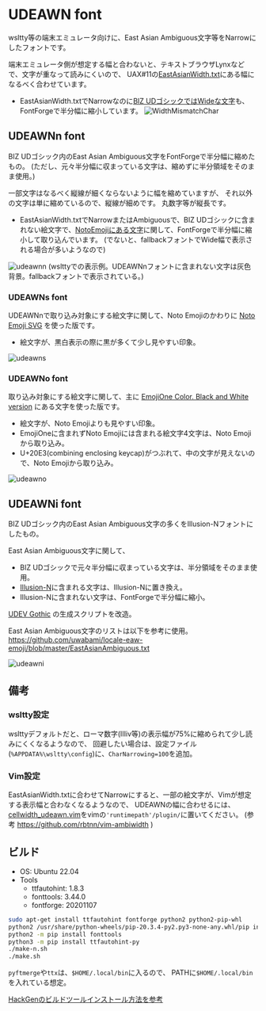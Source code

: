 # UDEAWN font

wsltty等の端末エミュレータ向けに、East Asian Ambiguous文字等をNarrowにしたフォントです。

端末エミュレータ側が想定する幅と合わないと、テキストブラウザLynxなどで、文字が重なって読みにくいので、
UAX#11の[EastAsianWidth.txt](https://www.unicode.org/Public/UCD/latest/ucd/EastAsianWidth.txt)にある幅になるべく合わせています。

* EastAsianWidth.txtでNarrowなのに[BIZ UDゴシックではWideな文字](WidthMismatch.txt)も、FontForgeで半分幅に縮小しています。
  ![WidthMismatchChar](https://user-images.githubusercontent.com/761487/239718886-ab637489-43ee-424c-8253-83fd7b8fa3c3.png)

## UDEAWNn font
BIZ UDゴシック内のEast Asian Ambiguous文字をFontForgeで半分幅に縮めたもの。
(ただし、元々半分幅に収まっている文字は、縮めずに半分領域をそのまま使用。)

一部文字はなるべく縦線が細くならないように幅を縮めていますが、
それ以外の文字は単に縮めているので、縦線が細めです。
丸数字等が縦長です。

* EastAsianWidth.txtでNarrowまたはAmbiguousで、BIZ UDゴシックに含まれない絵文字で、[NotoEmojiにある文字](WidthMismatchNotoEmoji.txt)に関して、FontForgeで半分幅に縮小して取り込んでいます。
  (でないと、fallbackフォントでWide幅で表示される場合が多いようなので)

![udeawnn](https://user-images.githubusercontent.com/761487/239718177-b6cceeee-456a-4b91-a733-624ca272ad16.png)
(wslttyでの表示例。UDEAWNnフォントに含まれない文字は灰色背景。fallbackフォントで表示されている。)

### UDEAWNs font
UDEAWNnで取り込み対象にする絵文字に関して、Noto Emojiのかわりに
[Noto Emoji SVG](https://github.com/adobe-fonts/noto-emoji-svg/)
を使った版です。

* 絵文字が、黒白表示の際に黒が多くて少し見やすい印象。

![udeawns](https://user-images.githubusercontent.com/761487/239718171-8436bc21-6ea3-4581-9578-4010947783d6.png)

### UDEAWNo font
取り込み対象にする絵文字に関して、主に
[EmojiOne Color. Black and White version](https://github.com/adobe-fonts/emojione-color)
にある文字を使った版です。

* 絵文字が、Noto Emojiよりも見やすい印象。
* EmojiOneに含まれずNoto Emojiには含まれる絵文字4文字は、Noto Emojiから取り込み。
* U+20E3(combining enclosing keycap)がつぶれて、中の文字が見えないので、Noto Emojiから取り込み。

![udeawno](https://user-images.githubusercontent.com/761487/239718194-8ae9b808-d228-49b3-a283-00d6c2d16771.png)

## UDEAWNi font
BIZ UDゴシック内のEast Asian Ambiguous文字の多くをIllusion-Nフォントにしたもの。

East Asian Ambiguous文字に関して、
+ BIZ UDゴシックで元々半分幅に収まっている文字は、半分領域をそのまま使用。
+ [Illusion-N](https://github.com/tomonic-x/Illusion)に含まれる文字は、Illusion-Nに置き換え。
+ Illusion-Nに含まれない文字は、FontForgeで半分幅に縮小。

[UDEV Gothic](https://github.com/yuru7/udev-gothic) の生成スクリプトを改造。

East Asian Ambiguous文字のリストは以下を参考に使用。
https://github.com/uwabami/locale-eaw-emoji/blob/master/EastAsianAmbiguous.txt

![udeawni](https://user-images.githubusercontent.com/761487/239718202-bd79a005-3800-46d3-85d8-33e72ed9668c.png)

## 備考
### wsltty設定
wslttyデフォルトだと、ローマ数字(Ⅲⅳ等)の表示幅が75%に縮められて少し読みにくくなるようなので、
回避したい場合は、設定ファイル(`%APPDATA%\wsltty\config`)に、`CharNarrowing=100`を追加。

### Vim設定
EastAsianWidth.txtに合わせてNarrowにすると、一部の絵文字が、Vimが想定する表示幅と合わなくなるようなので、
UDEAWNの幅に合わせるには、
[cellwidth_udeawn.vim](cellwidth_udeawn.vim)をvimの`'runtimepath'/plugin/`に置いてください。
(参考 https://github.com/rbtnn/vim-ambiwidth )

## ビルド

* OS: Ubuntu 22.04
* Tools
  * ttfautohint: 1.8.3
  * fonttools: 3.44.0
  * fontforge: 20201107

```sh
sudo apt-get install ttfautohint fontforge python2 python2-pip-whl
python2 /usr/share/python-wheels/pip-20.3.4-py2.py3-none-any.whl/pip install --no-index /usr/share/python-wheels/pip-20.3.4-py2.py3-none-any.whl
python2 -m pip install fonttools
python3 -m pip install ttfautohint-py
./make-n.sh
./make.sh
```

`pyftmerge`や`ttx`は、`$HOME/.local/bin`に入るので、
PATHに`$HOME/.local/bin`を入れている想定。

[HackGenのビルドツールインストール方法を参考](https://github.com/yuru7/HackGen#%E3%83%93%E3%83%AB%E3%83%89%E3%83%84%E3%83%BC%E3%83%AB%E3%81%AE%E3%82%A4%E3%83%B3%E3%82%B9%E3%83%88%E3%83%BC%E3%83%AB%E6%96%B9%E6%B3%95%E3%81%A8%E6%B3%A8%E6%84%8F%E7%82%B9)
